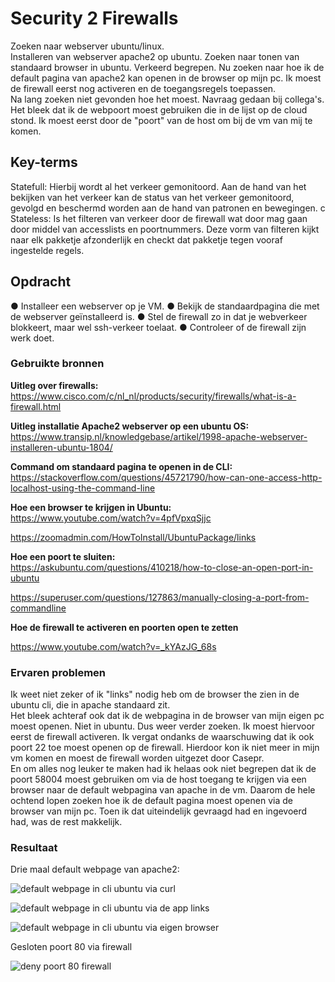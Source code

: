 # Security 2 Firewalls
Zoeken naar webserver ubuntu/linux.  
Installeren van webserver apache2 op ubuntu.
Zoeken naar tonen van standaard browser in ubuntu.
Verkeerd begrepen. Nu zoeken naar hoe ik de default pagina van apache2 kan openen in de browser op mijn pc. 
Ik moest de firewall eerst nog activeren en de toegangsregels toepassen.   
Na lang zoeken niet gevonden hoe het moest. Navraag gedaan bij collega's. Het bleek dat ik de webpoort moest gebruiken die in de lijst op de cloud stond. Ik moest eerst door de "poort" van de host om bij de vm van mij te komen.  

## Key-terms
 Statefull: Hierbij wordt al het verkeer gemonitoord. Aan de hand van het bekijken van het verkeer kan de status van het verkeer gemonitoord, gevolgd en beschermd worden aan de hand van patronen en bewegingen. c
 Stateless: Is het filteren van verkeer door de firewall wat door mag gaan door middel van accesslists en poortnummers. Deze vorm van filteren kijkt naar elk pakketje afzonderlijk en checkt dat pakketje tegen vooraf ingestelde regels.   
  



## Opdracht
●	Installeer een webserver op je VM.
●	Bekijk de standaardpagina die met de webserver geïnstalleerd is.
●	Stel de firewall zo in dat je webverkeer blokkeert, maar wel ssh-verkeer toelaat.
●	Controleer of de firewall zijn werk doet.

### Gebruikte bronnen
**Uitleg over firewalls:**
https://www.cisco.com/c/nl_nl/products/security/firewalls/what-is-a-firewall.html 


**Uitleg installatie Apache2 webserver op een ubuntu OS:**  
https://www.transip.nl/knowledgebase/artikel/1998-apache-webserver-installeren-ubuntu-1804/    



**Command om standaard pagina te openen in de CLI:**  
https://stackoverflow.com/questions/45721790/how-can-one-access-http-localhost-using-the-command-line   

**Hoe een browser te krijgen in Ubuntu:**   
https://www.youtube.com/watch?v=4pfVpxqSjjc  

https://zoomadmin.com/HowToInstall/UbuntuPackage/links   

**Hoe een poort te sluiten:**   
https://askubuntu.com/questions/410218/how-to-close-an-open-port-in-ubuntu  

https://superuser.com/questions/127863/manually-closing-a-port-from-commandline   

**Hoe de firewall te activeren en poorten open te zetten**

https://www.youtube.com/watch?v=_kYAzJG_68s  

### Ervaren problemen
Ik weet niet zeker of ik "links" nodig heb om de browser the zien in de ubuntu cli, die in apache standaard zit.   
Het bleek achteraf ook dat ik de webpagina in de browser van mijn eigen pc moest openen. Niet in ubuntu. Dus weer verder zoeken.
Ik moest hiervoor eerst de firewall activeren. Ik vergat ondanks de waarschuwing dat ik ook poort 22 toe moest openen op de firewall. Hierdoor kon ik niet meer in mijn vm komen en moest de firewall worden uitgezet door Casepr.  
En om alles nog leuker te maken had ik helaas ook niet begrepen dat ik de poort 58004 moest gebruiken om via de host toegang te krijgen via een browser naar de default webpagina van apache in de vm. Daarom de hele ochtend lopen zoeken hoe ik de default pagina moest openen via de browser van mijn pc. Toen ik dat uiteindelijk gevraagd had en ingevoerd had, was de rest makkelijk. 

### Resultaat

Drie maal default webpage van apache2:


![default webpage in cli ubuntu via curl](https://user-images.githubusercontent.com/123589199/232802037-4c9db8dc-ba10-40a5-9324-e8483101797e.png)


![default webpage in cli ubuntu via de app links](https://user-images.githubusercontent.com/123589199/232802080-159f1eab-f650-4df7-8b63-ac4480682a82.png)


![default webpage in cli ubuntu via eigen browser](https://user-images.githubusercontent.com/123589199/232802120-e8a9493b-4c24-405b-b43f-2372456e3fda.png)

Gesloten poort 80 via firewall

![deny poort 80 firewall](https://user-images.githubusercontent.com/123589199/232802377-41d06018-1ba6-4ede-a726-c7979799cdd2.png)


